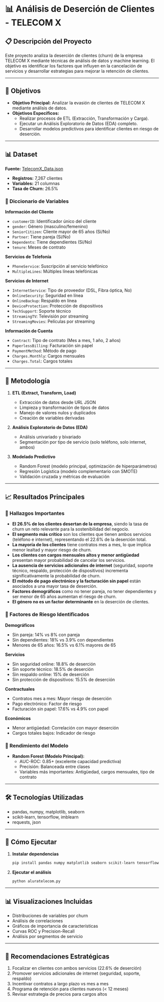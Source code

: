 # 📊 Análisis de Deserción de Clientes - TELECOM X

## 📋 Descripción del Proyecto

Este proyecto analiza la deserción de clientes (churn) de la empresa TELECOM X mediante técnicas de análisis de datos y machine learning. El objetivo es identificar los factores que influyen en la cancelación de servicios y desarrollar estrategias para mejorar la retención de clientes.

---

## 🎯 Objetivos

- **Objetivo Principal:** Analizar la evasión de clientes de TELECOM X mediante análisis de datos.
- **Objetivos Específicos:**
    - Realizar procesos de ETL (Extracción, Transformación y Carga).
    - Ejecutar un Análisis Exploratorio de Datos (EDA) completo.
    - Desarrollar modelos predictivos para identificar clientes en riesgo de deserción.

---

## 📊 Dataset

**Fuente:** [TelecomX_Data.json](https://raw.githubusercontent.com/alura-cursos/challenge2-data-science-LATAM/main/TelecomX_Data.json)

- **Registros:** 7,267 clientes
- **Variables:** 21 columnas
- **Tasa de Churn:** 26.5%

### 📝 Diccionario de Variables

**Información del Cliente**
- `customerID`: Identificador único del cliente
- `gender`: Género (masculino/femenino)
- `SeniorCitizen`: Cliente mayor de 65 años (Sí/No)
- `Partner`: Tiene pareja (Sí/No)
- `Dependents`: Tiene dependientes (Sí/No)
- `tenure`: Meses de contrato

**Servicios de Telefonía**
- `PhoneService`: Suscripción al servicio telefónico
- `MultipleLines`: Múltiples líneas telefónicas

**Servicios de Internet**
- `InternetService`: Tipo de proveedor (DSL, Fibra óptica, No)
- `OnlineSecurity`: Seguridad en línea
- `OnlineBackup`: Respaldo en línea
- `DeviceProtection`: Protección de dispositivos
- `TechSupport`: Soporte técnico
- `StreamingTV`: Televisión por streaming
- `StreamingMovies`: Películas por streaming

**Información de Cuenta**
- `Contract`: Tipo de contrato (Mes a mes, 1 año, 2 años)
- `PaperlessBilling`: Facturación sin papel
- `PaymentMethod`: Método de pago
- `Charges.Monthly`: Cargos mensuales
- `Charges.Total`: Cargos totales

---

## 🔧 Metodología

1. **ETL (Extract, Transform, Load)**
    - Extracción de datos desde URL JSON
    - Limpieza y transformación de tipos de datos
    - Manejo de valores nulos y duplicados
    - Creación de variables derivadas

2. **Análisis Exploratorio de Datos (EDA)**
    - Análisis univariado y bivariado
    - Segmentación por tipo de servicio (solo teléfono, solo internet, ambos)

3. **Modelado Predictivo**
    - Random Forest (modelo principal, optimización de hiperparámetros)
    - Regresión Logística (modelo complementario con SMOTE)
    - Validación cruzada y métricas de evaluación

---

## 📈 Resultados Principales

### 🎯 Hallazgos Importantes

- **El 26.5% de los clientes desertan de la empresa**, siendo la tasa de churn un reto relevante para la sostenibilidad del negocio.
- **El segmento más crítico** son los clientes que tienen ambos servicios (teléfono e internet), representando el 22.6% de la deserción total.
- **La mayoría de los clientes** tiene contratos mes a mes, lo que implica menor lealtad y mayor riesgo de churn.
- **Los clientes con cargos mensuales altos y menor antigüedad** presentan mayor probabilidad de cancelar los servicios.
- **La ausencia de servicios adicionales de internet** (seguridad, soporte técnico, respaldo, protección de dispositivos) incrementa significativamente la probabilidad de churn.
- **El método de pago electrónico y la facturación sin papel** están asociados a una mayor tasa de deserción.
- **Factores demográficos** como no tener pareja, no tener dependientes y ser menor de 65 años aumentan el riesgo de churn.
- **El género no es un factor determinante** en la deserción de clientes.

### 🎯 Factores de Riesgo Identificados

**Demográficos**
- Sin pareja: 14% vs 8% con pareja
- Sin dependientes: 18% vs 3.9% con dependientes
- Menores de 65 años: 16.5% vs 6.1% mayores de 65

**Servicios**
- Sin seguridad online: 18.8% de deserción
- Sin soporte técnico: 18.5% de deserción
- Sin respaldo online: 15% de deserción
- Sin protección de dispositivos: 15.5% de deserción

**Contractuales**
- Contratos mes a mes: Mayor riesgo de deserción
- Pago electrónico: Factor de riesgo
- Facturación sin papel: 17.6% vs 4.9% con papel

**Económicos**
- Menor antigüedad: Correlación con mayor deserción
- Cargos totales bajos: Indicador de riesgo

### 🤖 Rendimiento del Modelo

- **Random Forest (Modelo Principal):**
    - AUC-ROC: 0.85+ (excelente capacidad predictiva)
    - Precisión: Balanceada entre clases
    - Variables más importantes: Antigüedad, cargos mensuales, tipo de contrato

---

## 🛠️ Tecnologías Utilizadas

- pandas, numpy, matplotlib, seaborn
- scikit-learn, tensorflow, imblearn
- requests, json

---

## 🚀 Cómo Ejecutar

1. **Instalar dependencias**
    ```bash
    pip install pandas numpy matplotlib seaborn scikit-learn tensorflow imblearn requests
    ```

2. **Ejecutar el análisis**
    ```bash
    python aluratelecom.py
    ```

---

## 📊 Visualizaciones Incluidas

- Distribuciones de variables por churn
- Análisis de correlaciones
- Gráficos de importancia de características
- Curvas ROC y Precision-Recall
- Análisis por segmentos de servicio

---

## 🎯 Recomendaciones Estratégicas

1. Focalizar en clientes con ambos servicios (22.6% de deserción)
2. Promover servicios adicionales de internet (seguridad, soporte, respaldo)
3. Incentivar contratos a largo plazo vs mes a mes
4. Programa de retención para clientes nuevos (< 12 meses)
5. Revisar estrategia de precios para cargos altos


